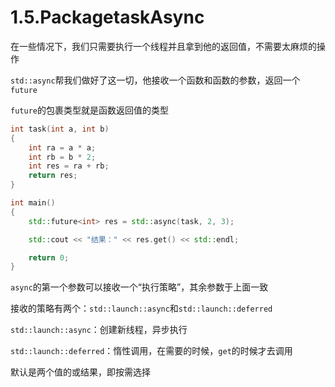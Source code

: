 # 1.5.PackagetaskAsync

在一些情况下，我们只需要执行一个线程并且拿到他的返回值，不需要太麻烦的操作

`std::async`帮我们做好了这一切，他接收一个函数和函数的参数，返回一个`future`

`future`的包裹类型就是函数返回值的类型

```c++
int task(int a, int b)
{
    int ra = a * a;
    int rb = b * 2;
    int res = ra + rb;
    return res;
}

int main()
{
    std::future<int> res = std::async(task, 2, 3);

    std::cout << "结果：" << res.get() << std::endl;

    return 0;
}

```

`async`的第一个参数可以接收一个“执行策略”，其余参数于上面一致

接收的策略有两个：`std::launch::async`和`std::launch::deferred`

`std::launch::async`：创建新线程，异步执行

`std::launch::deferred`：惰性调用，在需要的时候，`get`的时候才去调用

默认是两个值的或结果，即按需选择
